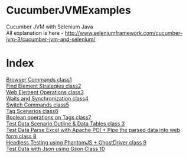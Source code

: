 # CucumberJVMExamples
Cucumber JVM with Selenium Java  
All explanation is here - http://www.seleniumframework.com/cucumber-jvm-3/cucumber-jvm-and-selenium/  

# Index  
[Browser Commands class1](http://www.seleniumframework.com/cucumber-jvm-3/browser-commands/)  
[Find Element Strategies class2](http://www.seleniumframework.com/cucumber-jvm-3/find-element-strategies/)  
[Web Element Operations class3](http://www.seleniumframework.com/cucumber-jvm-3/web-element-operations/)  
[Waits and Synchronization class4](http://www.seleniumframework.com/cucumber-jvm-3/waits-and-synchronization/)  
[Switch Commands class5](http://www.seleniumframework.com/cucumber-jvm-3/switch-commands/)  
[Tag Scenarios class6](http://www.seleniumframework.com/cucumber-jvm-3/tag-scenarios)  
[Boolean operations on Tags class7](http://www.seleniumframework.com/cucumber-jvm-3/orng-and-andg-of-scenarios)  
[Test Data Scenario Outline & Data Tables class 3](http://www.seleniumframework.com/cucumber-jvm-3/data-tables/)  
[Test Data Parse Excel with Apache POI + Pipe the parsed data into web form class 8](http://www.seleniumframework.com/cucumber-jvm-3/test-data-with-excel/)  
[Headless Testing using PhantomJS + GhostDriver class 9](http://www.seleniumframework.com/cucumber-jvm-3/headless-testing/)  
[Test Data with Json using Gson Class 10](http://www.seleniumframework.com/cucumber-jvm-3/test-data-with-json/)  
  
  
  

